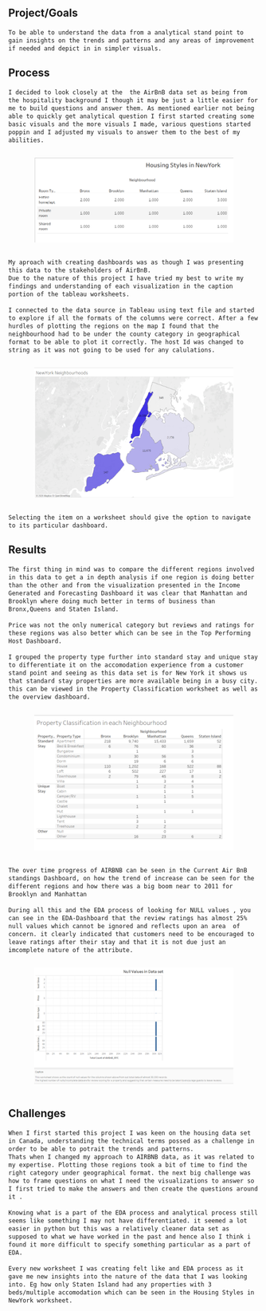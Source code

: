 ## Project/Goals
	To be able to understand the data from a analytical stand point to gain insights on the trends and patterns and any areas of improvement if needed and depict in in simpler visuals.

## Process
	
	I decided to look closely at the  the AirBnB data set as being from the hospitality background I though it may be just a little easier for me to build questions and answer them. As mentioned earlier not being able to quickly get analytical question I first started creating some basic visuals and the more visuals I made, various questions started poppin and I adjusted my visuals to answer them to the best of my abilities.
<div style="display: flex; justify-content: center;">
    <p align="center">
        <img src="Data\Images\Screenshot 2025-01-08 181018.png" width="400">
    </p>
</div>

	My aproach with creating dashboards was as though I was presenting this data to the stakeholders of AirBnB.
	Due to the nature of this project I have tried my best to write my findings and understanding of each visualization in the caption portion of the tableau worksheets.

	I connected to the data source in Tableau using text file and started to explore if all the formats of the columns were correct. After a few hurdles of plotting the regions on the map I found that the neighbourhood had to be under the county category in geographical format to be able to plot it correctly. The host Id was changed to string as it was not going to be used for any calulations.
	
 <div style="display: flex; justify-content: center;">
    <p align="center">
        <img src="Data\Images\Screenshot 2025-01-08 180524.png" width="400">
    </p>
</div>
	
 	Selecting the item on a worksheet should give the option to navigate to its particular dashboard.

## Results

 	The first thing in mind was to compare the different regions involved in this data to get a in depth analysis if one region is doing better than the other and from the visualization presented in the Income Generated and Forecasting Dashboard it was clear that Manhattan and Brooklyn where doing much better in terms of business than Bronx,Queens and Staten Island.

	Price was not the only numerical category but reviews and ratings for these regions was also better which can be see in the Top Performing Host Dashboard. 

	I grouped the property type further into standard stay and unique stay to differentiate it on the accomodation experience from a customer stand point and seeing as this data set is for New York it shows us that standard stay properties are more available being in a busy city. this can be viewed in the Property Classification worksheet as well as the overview dashboard.

  <div style="display: flex; justify-content: center;">
    <p align="center">
        <img src="Data\Images\Screenshot 2025-01-08 182031.png" width="400">
    </p>
</div>

 	The over time progress of AIRBNB can be seen in the Current Air BnB standings Dashboard, on how the trend of increase can be seen for the different regions and how there was a big boom near to 2011 for Brooklyn and Manhattan

	During all this and the EDA process of looking for NULL values , you can see in the EDA-Dashboard that the review ratings has almost 25% null values which cannot be ignored and reflects upon an area 	of concern. it clearly indicated that customers need to be encouraged to leave ratings after their stay and that it is not due just an imcomplete nature of the attribute.

   <div style="display: flex; justify-content: center;">
    <p align="center">
        <img src="Data\Images\Screenshot 2025-01-08 182418.png" width="400">
    </p>
</div>



## Challenges 
	When I first started this project I was keen on the housing data set in Canada, understanding the technical terms possed as a challenge in order to be able to potrait the trends and patterns. 
	Thats when I changed my approach to AIRBNB data, as it was related to my expertise. Plotting those regions took a bit of time to find the right category under geographical format. the next big challenge was how to frame questions on what I need the visualizations to answer so I first tried to make the answers and then create the questions around it .

	Knowing what is a part of the EDA process and analytical process still seems like something I may not have differentiated. it seemed a lot easier in python but this was a relatively cleaner data set as 	supposed to what we have worked in the past and hence also I think i found it more difficult to specify something particular as a part of EDA. 
	
	Every new worksheet I was creating felt like and EDA process as it gave me new insights into the nature of the data that I was looking into. Eg how only Staten Island had any properties with 3 beds/multiple accomodation which can be seen in the Housing Styles in NewYork worksheet. 

